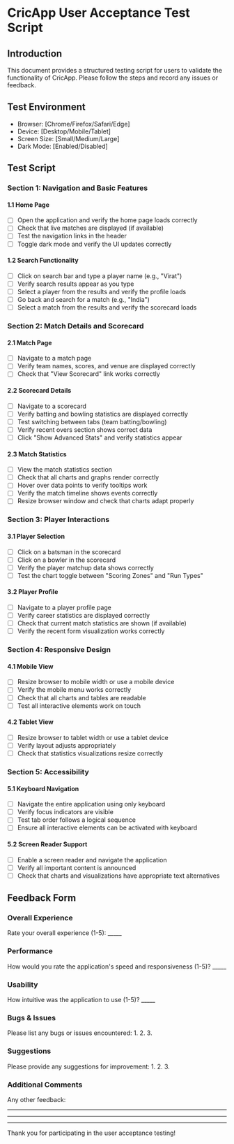 # CricApp User Acceptance Test Script

## Introduction
This document provides a structured testing script for users to validate the functionality of CricApp. Please follow the steps and record any issues or feedback.

## Test Environment
- Browser: [Chrome/Firefox/Safari/Edge]
- Device: [Desktop/Mobile/Tablet]
- Screen Size: [Small/Medium/Large]
- Dark Mode: [Enabled/Disabled]

## Test Script

### Section 1: Navigation and Basic Features

#### 1.1 Home Page
- [ ] Open the application and verify the home page loads correctly
- [ ] Check that live matches are displayed (if available)
- [ ] Test the navigation links in the header
- [ ] Toggle dark mode and verify the UI updates correctly

#### 1.2 Search Functionality
- [ ] Click on search bar and type a player name (e.g., "Virat")
- [ ] Verify search results appear as you type
- [ ] Select a player from the results and verify the profile loads
- [ ] Go back and search for a match (e.g., "India")
- [ ] Select a match from the results and verify the scorecard loads

### Section 2: Match Details and Scorecard

#### 2.1 Match Page
- [ ] Navigate to a match page
- [ ] Verify team names, scores, and venue are displayed correctly
- [ ] Check that "View Scorecard" link works correctly

#### 2.2 Scorecard Details
- [ ] Navigate to a scorecard
- [ ] Verify batting and bowling statistics are displayed correctly
- [ ] Test switching between tabs (team batting/bowling)
- [ ] Verify recent overs section shows correct data
- [ ] Click "Show Advanced Stats" and verify statistics appear

#### 2.3 Match Statistics
- [ ] View the match statistics section
- [ ] Check that all charts and graphs render correctly
- [ ] Hover over data points to verify tooltips work
- [ ] Verify the match timeline shows events correctly
- [ ] Resize browser window and check that charts adapt properly

### Section 3: Player Interactions

#### 3.1 Player Selection
- [ ] Click on a batsman in the scorecard
- [ ] Click on a bowler in the scorecard
- [ ] Verify the player matchup data shows correctly
- [ ] Test the chart toggle between "Scoring Zones" and "Run Types"

#### 3.2 Player Profile
- [ ] Navigate to a player profile page
- [ ] Verify career statistics are displayed correctly
- [ ] Check that current match statistics are shown (if available)
- [ ] Verify the recent form visualization works correctly

### Section 4: Responsive Design

#### 4.1 Mobile View
- [ ] Resize browser to mobile width or use a mobile device
- [ ] Verify the mobile menu works correctly
- [ ] Check that all charts and tables are readable
- [ ] Test all interactive elements work on touch

#### 4.2 Tablet View
- [ ] Resize browser to tablet width or use a tablet device
- [ ] Verify layout adjusts appropriately
- [ ] Check that statistics visualizations resize correctly

### Section 5: Accessibility

#### 5.1 Keyboard Navigation
- [ ] Navigate the entire application using only keyboard
- [ ] Verify focus indicators are visible
- [ ] Test tab order follows a logical sequence
- [ ] Ensure all interactive elements can be activated with keyboard

#### 5.2 Screen Reader Support
- [ ] Enable a screen reader and navigate the application
- [ ] Verify all important content is announced
- [ ] Check that charts and visualizations have appropriate text alternatives

## Feedback Form

### Overall Experience
Rate your overall experience (1-5): _____

### Performance
How would you rate the application's speed and responsiveness (1-5)? _____

### Usability
How intuitive was the application to use (1-5)? _____

### Bugs & Issues
Please list any bugs or issues encountered:
1. 
2. 
3. 

### Suggestions
Please provide any suggestions for improvement:
1. 
2. 
3. 

### Additional Comments
Any other feedback:
_____________________
_____________________
_____________________

Thank you for participating in the user acceptance testing! 